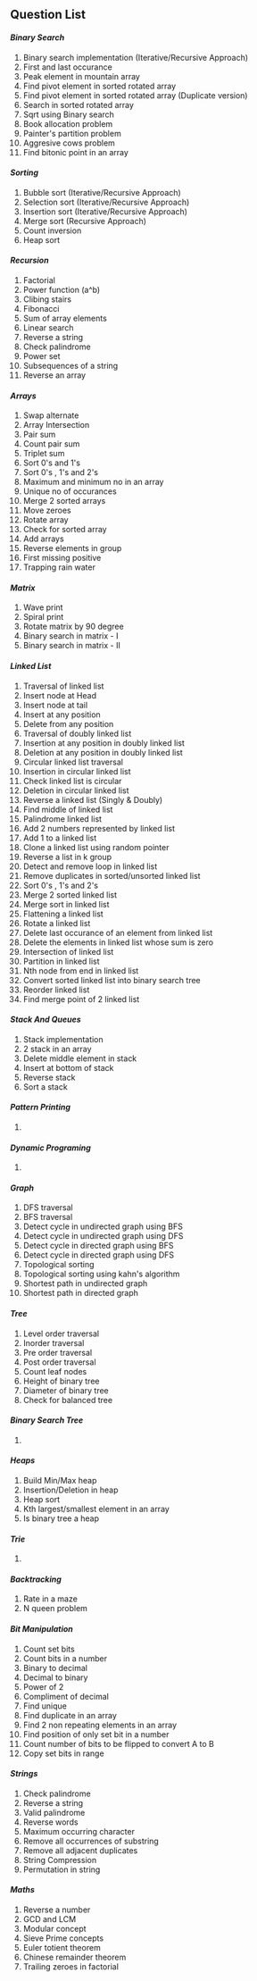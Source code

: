 ## **Question List**

#### **_Binary Search_**

1. Binary search implementation (Iterative/Recursive Approach)
2. First and last occurance
3. Peak element in mountain array
4. Find pivot element in sorted rotated array
5. Find pivot element in sorted rotated array (Duplicate version)
6. Search in sorted rotated array
7. Sqrt using Binary search
8. Book allocation problem
9. Painter's partition problem
10. Aggresive cows problem
11. Find bitonic point in an array

#### **_Sorting_**

1. Bubble sort (Iterative/Recursive Approach)
2. Selection sort (Iterative/Recursive Approach)
3. Insertion sort (Iterative/Recursive Approach)
4. Merge sort (Recursive Approach)
5. Count inversion
6. Heap sort

#### **_Recursion_**

1. Factorial
2. Power function (a^b)
3. Clibing stairs
4. Fibonacci
5. Sum of array elements
6. Linear search
7. Reverse a string
8. Check palindrome
9. Power set
10. Subsequences of a string
11. Reverse an array

#### **_Arrays_**

1. Swap alternate
2. Array Intersection
3. Pair sum
4. Count pair sum
5. Triplet sum
6. Sort 0's and 1's
7. Sort 0's , 1's and 2's
8. Maximum and minimum no in an array
9. Unique no of occurances
10. Merge 2 sorted arrays
11. Move zeroes
12. Rotate array
13. Check for sorted array
14. Add arrays
15. Reverse elements in group
16. First missing positive
17. Trapping rain water

#### **_Matrix_**

1. Wave print
2. Spiral print
3. Rotate matrix by 90 degree
4. Binary search in matrix - I
5. Binary search in matrix - II

#### **_Linked List_**

1. Traversal of linked list
2. Insert node at Head
3. Insert node at tail
4. Insert at any position
5. Delete from any position
6. Traversal of doubly linked list
7. Insertion at any position in doubly linked list
8. Deletion at any position in doubly linked list
9. Circular linked list traversal
10. Insertion in circular linked list
11. Check linked list is circular
12. Deletion in circular linked list
13. Reverse a linked list (Singly & Doubly)
14. Find middle of linked list
15. Palindrome linked list
16. Add 2 numbers represented by linked list
17. Add 1 to a linked list
18. Clone a linked list using random pointer
19. Reverse a list in k group
20. Detect and remove loop in linked list
21. Remove duplicates in sorted/unsorted linked list
22. Sort 0's , 1's and 2's
23. Merge 2 sorted linked list
24. Merge sort in linked list
25. Flattening a linked list
26. Rotate a linked list
27. Delete last occurance of an element from linked list
28. Delete the elements in linked list whose sum is zero
29. Intersection of linked list
30. Partition in linked list
31. Nth node from end in linked list
32. Convert sorted linked list into binary search tree
33. Reorder linked list
34. Find merge point of 2 linked list

#### **_Stack And Queues_**

1. Stack implementation
2. 2 stack in an array
3. Delete middle element in stack
4. Insert at bottom of stack
5. Reverse stack
6. Sort a stack

#### **_Pattern Printing_**

1. 

#### **_Dynamic Programing_**

1. 

#### **_Graph_**

1. DFS traversal
2. BFS traversal
3. Detect cycle in undirected graph using BFS
4. Detect cycle in undirected graph using DFS
5. Detect cycle in directed graph using BFS
6. Detect cycle in directed graph using DFS
7. Topological sorting
8. Topological sorting using kahn's algorithm
9. Shortest path in undirected graph
10. Shortest path in directed graph

#### **_Tree_**

1. Level order traversal
2. Inorder traversal
3. Pre order traversal
4. Post order traversal
5. Count leaf nodes
6. Height of binary tree
7. Diameter of binary tree
8. Check for balanced tree

#### **_Binary Search Tree_**

1. 

#### **_Heaps_**

1. Build Min/Max heap
2. Insertion/Deletion in heap
3. Heap sort
4. Kth largest/smallest element in an array
5. Is binary tree a heap

#### **_Trie_**

1. 

#### **_Backtracking_**

1. Rate in a maze
2. N queen problem

#### **_Bit Manipulation_**

1. Count set bits
2. Count bits in a number
3. Binary to decimal
4. Decimal to binary
5. Power of 2
6. Compliment of decimal
7. Find unique
8. Find duplicate in an array
9. Find 2 non repeating elements in an array
10. Find position of only set bit in a number
11. Count number of bits to be flipped to convert A to B
12. Copy set bits in range

#### **_Strings_**

1. Check palindrome
2. Reverse a string
3. Valid palindrome
4. Reverse words
5. Maximum occurring character
6. Remove all occurrences of substring
7. Remove all adjacent duplicates
8. String Compression
9. Permutation in string

#### **_Maths_**

1. Reverse a number
2. GCD and LCM
3. Modular concept
4. Sieve Prime concepts
5. Euler totient theorem
6. Chinese remainder theorem
7. Trailing zeroes in factorial
